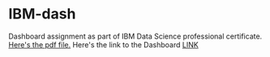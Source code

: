 # IBM-dash
Dashboard assignment as part of IBM Data Science professional certificate.
[Here's the pdf file.](https://github.com/feelgd777/IBM-dash/blob/main/IBN%20certif%20dash.pdf)
Here's the link to the Dashboard [LINK](https://us3.ca.analytics.ibm.com/bi/?perspective=dashboard&pathRef=.my_folders%2FIBN%2Bcertif%2Bdash&action=view&mode=dashboard&subView=model0000018f639fd883_00000000)
